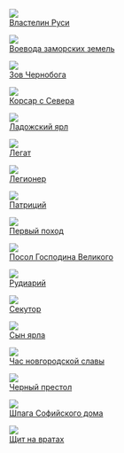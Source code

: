 ![](Властелин%20Руси.jpg)  
[Властелин Руси](Властелин%20Руси.md)

![](Воевода%20заморских%20земель.jpg)  
[Воевода заморских земель](Воевода%20заморских%20земель.md)

![](Зов%20Чернобога.jpg)  
[Зов Чернобога](Зов%20Чернобога.md)

![](Корсар%20с%20Севера.jpg)  
[Корсар с Севера](Корсар%20с%20Севера.md)

![](Ладожский%20ярл.jpg)  
[Ладожский ярл](Ладожский%20ярл.md)

![](Легат.jpg)  
[Легат](Легат.md)

![](Легионер.jpg)  
[Легионер](Легионер.md)

![](Патриций.jpg)  
[Патриций](Патриций.md)

![](Первый%20поход.jpg)  
[Первый поход](Первый%20поход.md)

![](Посол%20Господина%20Великого.jpg)  
[Посол Господина Великого](Посол%20Господина%20Великого.md)

![](Рудиарий.jpg)  
[Рудиарий](Рудиарий.md)

![](Секутор.jpg)  
[Секутор](Секутор.md)

![](Сын%20ярла.jpg)  
[Сын ярла](Сын%20ярла.md)

![](Час%20новгородской%20славы.jpg)  
[Час новгородской славы](Час%20новгородской%20славы.md)

![](Черный%20престол.jpg)  
[Черный престол](Черный%20престол.md)

![](Шпага%20Софийского%20дома.jpg)  
[Шпага Софийского дома](Шпага%20Софийского%20дома.md)

![](Щит%20на%20вратах.jpg)  
[Щит на вратах](Щит%20на%20вратах.md)
